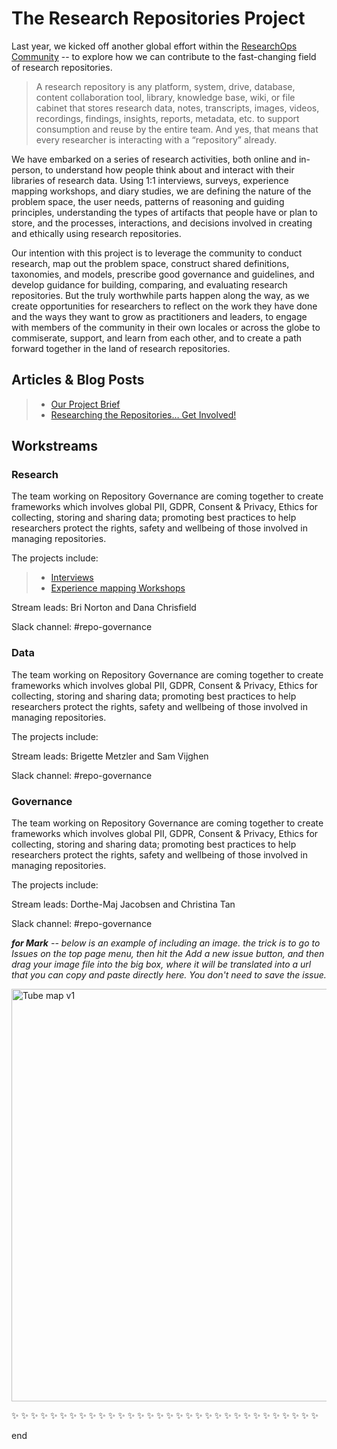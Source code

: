 # The Research Repositories Project 
Last year, we kicked off another global effort within the [ResearchOps Community](https://researchops.community/) -- to explore how we can contribute to the fast-changing field of research repositories. 

> A research repository is any platform, system, drive, database, content collaboration tool, library, knowledge base, wiki, or file cabinet that stores research data, notes, transcripts, images, videos, recordings, findings, insights, reports, metadata, etc. to support consumption and reuse by the entire team. And yes, that means that every researcher is interacting with a “repository” already. 

We have embarked on a series of research activities, both online and in-person, to understand how people think about and interact with their libraries of research data. Using 1:1 interviews, surveys, experience mapping workshops, and diary studies, we are defining the nature of the problem space, the user needs, patterns of reasoning and guiding principles, understanding the types of artifacts that people have or plan to store, and the processes, interactions, and decisions involved in creating and ethically using research repositories. 

Our intention with this project is to leverage the community to conduct research, map out the problem space, construct shared definitions, taxonomies, and models, prescribe good governance and guidelines, and develop guidance for building, comparing, and evaluating research repositories. But the truly worthwhile parts happen along the way, as we create opportunities for researchers to reflect on the work they have done and the ways they want to grow as practitioners and leaders, to engage with members of the community in their own locales or across the globe to commiserate, support, and learn from each other, and to create a path forward together in the land of research repositories. 

## Articles & Blog Posts
> * [Our Project Brief](https://docs.google.com/document/d/1fTAkTZv2m6zGmlKWk-6C2fEUiagxShkh49L4UwUmw5g/edit?usp=sharing)
> * [Researching the Repositories… Get Involved!](https://medium.com/researchops-community/researching-the-repositories-get-involved-1a0f53ee2398)


## Workstreams

### Research
The team working on Repository Governance are coming together to create frameworks which involves global PII, GDPR, Consent & Privacy, Ethics for collecting, storing and sharing data; promoting best practices to help researchers protect the rights, safety and wellbeing of those involved in managing repositories.

The projects include:
> * [Interviews](https://docs.google.com/document/d/1fTAkTZv2m6zGmlKWk-6C2fEUiagxShkh49L4UwUmw5g/edit?usp=sharing)
> * [Experience mapping Workshops](https://https://github.com/researchops/research_repositories/workshops)

Stream leads: Bri Norton and Dana Chrisfield

Slack channel: #repo-governance


### Data
The team working on Repository Governance are coming together to create frameworks which involves global PII, GDPR, Consent & Privacy, Ethics for collecting, storing and sharing data; promoting best practices to help researchers protect the rights, safety and wellbeing of those involved in managing repositories.

The projects include:

Stream leads: Brigette Metzler and Sam Vijghen

Slack channel: #repo-governance

### Governance
The team working on Repository Governance are coming together to create frameworks which involves global PII, GDPR, Consent & Privacy, Ethics for collecting, storing and sharing data; promoting best practices to help researchers protect the rights, safety and wellbeing of those involved in managing repositories.

The projects include:

Stream leads: Dorthe-Maj Jacobsen and Christina Tan

Slack channel: #repo-governance

_**for Mark** -- below is an example of including an image. the trick is to go to Issues on the top page menu, then hit the Add a new issue button, and then drag your image file into the big box, where it will be translated into a url that you can copy and paste directly here. You don't need to save the issue._

<img width="660" alt="Tube map v1" src="https://user-images.githubusercontent.com/61110861/74689383-eb2a6080-51a8-11ea-98b3-62728a0e190b.png">



:sparkles: :sparkles: :sparkles: :sparkles: :sparkles: :sparkles: :sparkles: :sparkles: :sparkles: :sparkles: :sparkles: :sparkles: :sparkles: :sparkles: :sparkles: :sparkles: :sparkles: :sparkles: :sparkles: :sparkles: :sparkles: :sparkles: 
:sparkles: :sparkles: :sparkles: :sparkles: :sparkles: :sparkles: :sparkles: :sparkles: :sparkles: :sparkles:  
 

end
